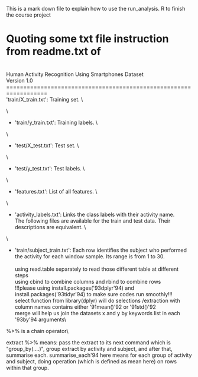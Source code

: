 This is a mark down file to explain how to use the run_analysis. R to finish the course project 

Quoting some txt file instruction from readme.txt of
==================================================================
\
Human Activity Recognition Using Smartphones Dataset
\
Version 1.0
\
==================================================================\
'train/X_train.txt': Training set.
\

\
- 'train/y_train.txt': Training labels.
\

\
- 'test/X_test.txt': Test set.
\

\
- 'test/y_test.txt': Test labels.
\

\
- 'features.txt': List of all features.
\

\
- 'activity_labels.txt': Links the class labels with their activity name.\
The following files are available for the train and test data. Their descriptions are equivalent. 
\

\
- 'train/subject_train.txt': Each row identifies the subject who performed the activity for each window sample. Its range is from 1 to 30. \
\
using read.table separately to read those different table at different steps\
using cbind to combine columns and rbind to combine rows\
!!!please using install.packages(\'93dplyr\'94) and install.packages(\'93tidyr\'94) to make sure codes run smoothly!!!\
select function from library(dplyr) will do selections /extraction with column names contains either \'91mean()\'92 or \'91std()\'92\
merge will help us join the datasets x and y by keywords list in each \'93by\'94 arguments\

 %>% is a chain operator\

 extract %>% means: pass the extract to its next command which is "group_by(....)", group extract by activity and subject, and after that, summarise each.
summarise_each\'94 here means for each group of activity and subject, doing operation (which is defined as mean here) on rows within that group. 
